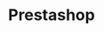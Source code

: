 ---
draft: false
title: Prestashop
content:
  id: prestashop
  name: Prestashop
  website: https://www.prestashop-project.org/
  short_description: The PrestaShop project is a universal open-source software platform to build your e-commerce solution.
---